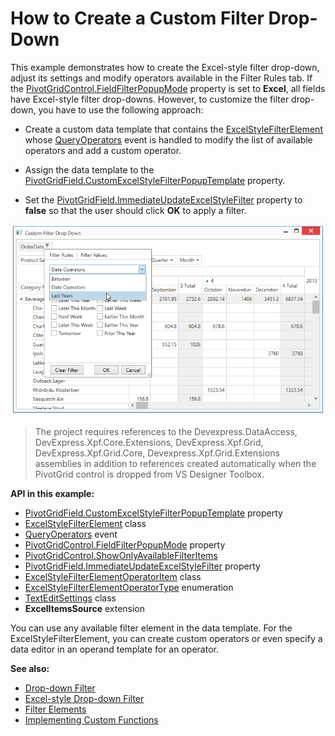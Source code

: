 # How to Create a Custom Filter Drop-Down

This example demonstrates how to create the Excel-style filter drop-down, adjust its settings and modify operators available in the Filter Rules tab. If the [PivotGridControl.FieldFilterPopupMode](https://docs.devexpress.com/WPF/DevExpress.Xpf.PivotGrid.PivotGridControl.FieldFilterPopupMode) property is set to **Excel**, all fields have Excel-style filter drop-downs. However, to customize the filter drop-down, you have to use the following approach:

* Create a custom data template that contains the [ExcelStyleFilterElement](https://docs.devexpress.com/WPF/DevExpress.Xpf.Core.FilteringUI.ExcelStyleFilterElement) whose [QueryOperators](https://docs.devexpress.com/WPF/DevExpress.Xpf.Core.FilteringUI.ExcelStyleFilterElement.QueryOperators) event is handled to modify the list of available operators and add a custom operator.

* Assign the data template to the [PivotGridField.CustomExcelStyleFilterPopupTemplate](https://docs.devexpress.com/WPF/DevExpress.Xpf.PivotGrid.PivotGridField.CustomExcelStyleFilterPopupTemplate) property.

* Set the [PivotGridField.ImmediateUpdateExcelStyleFilter](https://docs.devexpress.com/WPF/DevExpress.Xpf.PivotGrid.PivotGridField.ImmediateUpdateExcelStyleFilter) property to **false** so that the user should click **OK** to apply a filter.

![screenshot](./images/screenshot.png)

> The project requires references to the Devexpress.DataAccess, DevExpress.Xpf.Core.Extensions, DevExpress.Xpf.Grid, DevExpress.Xpf.Grid.Core, Devexpress.Xpf.Grid.Extensions assemblies in addition to references created automatically when the PivotGrid control is dropped from VS Designer Toolbox.

**API in this example:**

* [PivotGridField.CustomExcelStyleFilterPopupTemplate](https://docs.devexpress.com/WPF/DevExpress.Xpf.PivotGrid.PivotGridField.CustomExcelStyleFilterPopupTemplate) property
* [ExcelStyleFilterElement](https://docs.devexpress.com/WPF/DevExpress.Xpf.Core.FilteringUI.ExcelStyleFilterElement) class
* [QueryOperators](https://docs.devexpress.com/WPF/DevExpress.Xpf.Core.FilteringUI.ExcelStyleFilterElement.QueryOperators) event
* [PivotGridControl.FieldFilterPopupMode](https://docs.devexpress.com/WPF/DevExpress.Xpf.PivotGrid.PivotGridControl.FieldFilterPopupMode) property
* [PivotGridControl.ShowOnlyAvailableFilterItems ](https://docs.devexpress.com/WPF/DevExpress.Xpf.PivotGrid.PivotGridControl.ShowOnlyAvailableFilterItem)
* [PivotGridField.ImmediateUpdateExcelStyleFilter](https://docs.devexpress.com/WPF/DevExpress.Xpf.PivotGrid.PivotGridField.ImmediateUpdateExcelStyleFilter) property
* [ExcelStyleFilterElementOperatorItem](https://docs.devexpress.com/WPF/DevExpress.Xpf.Core.FilteringUI.ExcelStyleFilterElementOperatorItem) class
* [ExcelStyleFilterElementOperatorType](https://docs.devexpress.com/WPF/DevExpress.Xpf.Core.FilteringUI.ExcelStyleFilterElementOperatorType) enumeration
* [TextEditSettings](https://docs.devexpress.com/WPF/DevExpress.Xpf.Editors.Settings.TextEditSettings) class
* **ExcelItemsSource** extension

You can use any available filter element in the data template. For the ExcelStyleFilterElement, you can create custom operators or even specify a data editor in an operand template for an operator.

**See also:**

* [Drop-down Filter](https://docs.devexpress.com/WPF/10932)
* [Excel-style Drop-down Filter](https://docs.devexpress.com/WPF/120529)
* [Filter Elements](https://docs.devexpress.com/WPF/400314)
* [Implementing Custom Functions](https://docs.devexpress.com/WindowsForms/9947)
